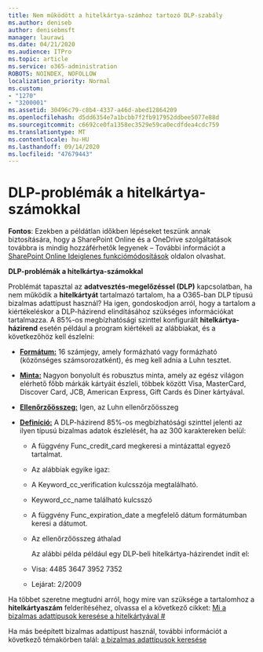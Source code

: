 ```yaml
---
title: Nem működött a hitelkártya-számhoz tartozó DLP-szabály
ms.author: deniseb
author: denisebmsft
manager: laurawi
ms.date: 04/21/2020
ms.audience: ITPro
ms.topic: article
ms.service: o365-administration
ROBOTS: NOINDEX, NOFOLLOW
localization_priority: Normal
ms.custom:
- "1270"
- "3200001"
ms.assetid: 30496c79-c8b4-4337-a46d-abed12864209
ms.openlocfilehash: d5dd6354e7a1bcbb7f2fb917952ddbee5077e88d
ms.sourcegitcommit: c6692ce0fa1358ec3529e59ca0ecdfdea4cdc759
ms.translationtype: MT
ms.contentlocale: hu-HU
ms.lasthandoff: 09/14/2020
ms.locfileid: "47679443"
---
```

# <a name="dlp-issues-with-credit-card-numbers"></a>DLP-problémák a hitelkártya-számokkal

**Fontos**: Ezekben a példátlan időkben lépéseket teszünk annak biztosítására, hogy a SharePoint Online és a OneDrive szolgáltatások továbbra is mindig hozzáférhetők legyenek – További információt a [SharePoint Online Ideiglenes funkciómódosítások](https://aka.ms/ODSPAdjustments) oldalon olvashat.

**DLP-problémák a hitelkártya-számokkal**

Problémát tapasztal az **adatvesztés-megelőzéssel (DLP)** kapcsolatban, ha nem működik a **hitelkártyát** tartalmazó tartalom, ha a O365-ban DLP típusú bizalmas adattípust használ? Ha igen, gondoskodjon arról, hogy a tartalom a kiértékeléskor a DLP-házirend elindításához szükséges információkat tartalmazza. A 85%-os megbízhatósági szinttel konfigurált **hitelkártya-házirend** esetén például a program kiértékeli az alábbiakat, és a következőhöz kell észlelni:
  
- **[Formátum:](https://docs.microsoft.com/microsoft-365/compliance/sensitive-information-type-entity-definitions#format-19)** 16 számjegy, amely formázható vagy formázható (közönséges számsorozatként), és meg kell adnia a Luhn tesztet.

- **[Minta:](https://docs.microsoft.com/microsoft-365/compliance/sensitive-information-type-entity-definitions#pattern-19)** Nagyon bonyolult és robusztus minta, amely az egész világon elérhető főbb márkák kártyáit észleli, többek között Visa, MasterCard, Discover Card, JCB, American Express, Gift Cards és Diner kártyával.

- **[Ellenőrzőösszeg:](https://docs.microsoft.com/microsoft-365/compliance/sensitive-information-type-entity-definitions#checksum-19)** Igen, az Luhn ellenőrzőösszeg

- **[Definíció:](https://docs.microsoft.com/microsoft-365/compliance/sensitive-information-type-entity-definitions#definition-19)** A DLP-házirend 85%-os megbízhatósági szinttel jelenti az ilyen típusú bizalmas adatok észlelését, ha az 300 karaktereken belül:

  - A függvény Func_credit_card megkeresi a mintázattal egyező tartalmat.

  - Az alábbiak egyike igaz:

  - A Keyword_cc_verification kulcsszója megtalálható.

  - Keyword_cc_name található kulcsszó

  - A függvény Func_expiration_date a megfelelő dátum formátumban keresi a dátumot.

  - Az ellenőrzőösszeg áthalad

    Az alábbi példa például egy DLP-beli hitelkártya-házirendet indít el:

  - Visa: 4485 3647 3952 7352
  
  - Lejárat: 2/2009

Ha többet szeretne megtudni arról, hogy mire van szüksége a tartalomhoz a **hitelkártyaszám** felderítéséhez, olvassa el a következő cikket: [Mi a bizalmas adattípusok keresése a hitelkártyával #](https://docs.microsoft.com/microsoft-365/compliance/sensitive-information-type-entity-definitions#credit-card-number)
  
Ha más beépített bizalmas adattípust használ, további információt a következő témakörben talál: [a bizalmas adattípusok keresése](https://docs.microsoft.com/microsoft-365/compliance/sensitive-information-type-entity-definitions)
  